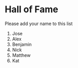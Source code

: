# Hall of Fame
Please add your name to this list

1. Jose
2. Alex
3. Benjamin
4. Nick
5. Matthew
6. Kat
